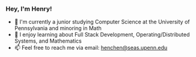 ### Hey, I'm Henry! <img src="https://media.giphy.com/media/hvRJCLFzcasrR4ia7z/giphy.gif" width="1px" height="30px">

- 🌱 I'm currently a junior studying Computer Science at the University of Pennsylvania and minoring in Math
- 🔭 I enjoy learning about Full Stack Development, Operating/Distributed Systems, and Mathematics
- 📫 Feel free to reach me via email: henchen@seas.upenn.edu

<!--
**hen-chen/hen-chen** is a ✨ _special_ ✨ repository because its `README.md` (this file) appears on your GitHub profile.

Here are some ideas to get you started:

- 🔭 I’m currently working on ...
- 🌱 I’m currently learning ...
- 👯 I’m looking to collaborate on ...
- 🤔 I’m looking for help with ...
- 💬 Ask me about ...
- 📫 How to reach me: ...
- 😄 Pronouns: ...
- ⚡ Fun fact: ...
-->
